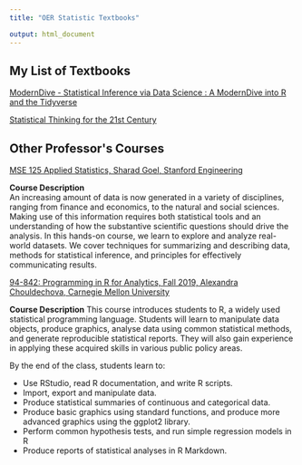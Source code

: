 ```yaml
---
title: "OER Statistic Textbooks"

output: html_document
---
```




## My List of Textbooks 

[ModernDive - Statistical Inference via Data Science : A ModernDive into R and the Tidyverse](https://moderndive.netlify.app/index.html)

[Statistical Thinking for the 21st Century](https://statsthinking21.github.io/statsthinking21-core-site/index.html)


## Other Professor's Courses
[MSE 125 Applied Statistics, Sharad Goel, Stanford Engineering](https://5harad.com/mse125/)

**Course Description**  
An increasing amount of data is now generated in a variety of disciplines, ranging from finance and economics, to the natural and social sciences. Making use of this information requires both statistical tools and an understanding of how the substantive scientific questions should drive the analysis. In this hands-on course, we learn to explore and analyze real-world datasets. We cover techniques for summarizing and describing data, methods for statistical inference, and principles for effectively communicating results.

[94-842: Programming in R for Analytics, Fall 2019, Alexandra Chouldechova, Carnegie Mellon University](http://www.andrew.cmu.edu/user/achoulde/94842/)

**Course Description** 
This course introduces students to R, a widely used statistical programming language. Students will learn to manipulate data objects, produce graphics, analyse data using common statistical methods, and generate reproducible statistical reports. They will also gain experience in applying these acquired skills in various public policy areas.


By the end of the class, students learn to:  

  -   Use RStudio, read R documentation, and write R scripts.
  -   Import, export and manipulate data.
  -   Produce statistical summaries of continuous and categorical data.
  -   Produce basic graphics using standard functions, and produce more advanced graphics using the ggplot2 library.
  -   Perform common hypothesis tests, and run simple regression models in R
  -   Produce reports of statistical analyses in R Markdown.
